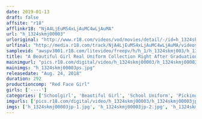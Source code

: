 ```yaml
---
date: 2019-01-13
draft: false
affsite: "r18"
afflinkr18: "NjA4LjEuMS4xLjAuMC4wLjAuMA"
url: "h_1324skmj00003"
urloriginal: "http://www.r18.com/videos/vod/movies/detail/-/id=h_1324skmj00003"
urlfinal: "http://media.r18.com/track/NjA4LjEuMS4xLjAuMC4wLjAuMA/videos/vod/movies/detail/-/id=h_1324skmj00003"
samplevid: "awspv3001.r18.com/litevideo/freepv/h/h_1/h_1324skmj003/h_1324skmj003_dmb_w.mp4"
title: "A Beautiful Girl Real Uniform Collection Right After Graduation Would You Like To Play A Shameful And Sexy Adult Game With These Girls In their Last Moments In Uniform? 3 Minutes Ago They Were Naive Schoolgirls In Pure White Panties And Showing Off Their Trembling Adolescent Cameltoes! And We Even Enjoyed Forbidden Creampie Sex With Them Too!"
mainimgurl: "pics.r18.com/digital/video/h_1324skmj00003/h_1324skmj00003ps.jpg"
mainimgs: "h_1324skmj00003ps.jpg"
releasedate: "Aug. 24, 2018"
duration: 292
productioncomp: "Red Face Girl"
girls: ['----']
categories: ['Schoolgirl', 'Beautiful Girl', 'School Uniform', 'Picking Up Girls', 'Creampie', 'Over 4 Hours', 'Hi-Def']
imgurls: ['pics.r18.com/digital/video/h_1324skmj00003/h_1324skmj00003jp-1.jpg', 'pics.r18.com/digital/video/h_1324skmj00003/h_1324skmj00003jp-2.jpg', 'pics.r18.com/digital/video/h_1324skmj00003/h_1324skmj00003jp-3.jpg', 'pics.r18.com/digital/video/h_1324skmj00003/h_1324skmj00003jp-4.jpg', 'pics.r18.com/digital/video/h_1324skmj00003/h_1324skmj00003jp-5.jpg', 'pics.r18.com/digital/video/h_1324skmj00003/h_1324skmj00003jp-6.jpg', 'pics.r18.com/digital/video/h_1324skmj00003/h_1324skmj00003jp-7.jpg', 'pics.r18.com/digital/video/h_1324skmj00003/h_1324skmj00003jp-8.jpg', 'pics.r18.com/digital/video/h_1324skmj00003/h_1324skmj00003jp-9.jpg', 'pics.r18.com/digital/video/h_1324skmj00003/h_1324skmj00003jp-10.jpg', 'pics.r18.com/digital/video/h_1324skmj00003/h_1324skmj00003jp-11.jpg', 'pics.r18.com/digital/video/h_1324skmj00003/h_1324skmj00003jp-12.jpg', 'pics.r18.com/digital/video/h_1324skmj00003/h_1324skmj00003jp-13.jpg', 'pics.r18.com/digital/video/h_1324skmj00003/h_1324skmj00003jp-14.jpg', 'pics.r18.com/digital/video/h_1324skmj00003/h_1324skmj00003jp-15.jpg', 'pics.r18.com/digital/video/h_1324skmj00003/h_1324skmj00003jp-16.jpg', 'pics.r18.com/digital/video/h_1324skmj00003/h_1324skmj00003jp-17.jpg', 'pics.r18.com/digital/video/h_1324skmj00003/h_1324skmj00003jp-18.jpg', 'pics.r18.com/digital/video/h_1324skmj00003/h_1324skmj00003jp-19.jpg', 'pics.r18.com/digital/video/h_1324skmj00003/h_1324skmj00003jp-20.jpg']
imgs: ['h_1324skmj00003jp-1.jpg', 'h_1324skmj00003jp-2.jpg', 'h_1324skmj00003jp-3.jpg', 'h_1324skmj00003jp-4.jpg', 'h_1324skmj00003jp-5.jpg', 'h_1324skmj00003jp-6.jpg', 'h_1324skmj00003jp-7.jpg', 'h_1324skmj00003jp-8.jpg', 'h_1324skmj00003jp-9.jpg', 'h_1324skmj00003jp-10.jpg', 'h_1324skmj00003jp-11.jpg', 'h_1324skmj00003jp-12.jpg', 'h_1324skmj00003jp-13.jpg', 'h_1324skmj00003jp-14.jpg', 'h_1324skmj00003jp-15.jpg', 'h_1324skmj00003jp-16.jpg', 'h_1324skmj00003jp-17.jpg', 'h_1324skmj00003jp-18.jpg', 'h_1324skmj00003jp-19.jpg', 'h_1324skmj00003jp-20.jpg']
---
```

